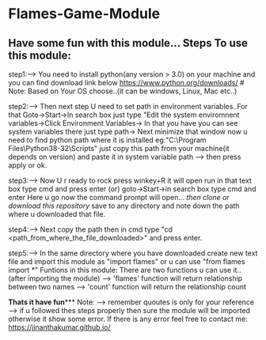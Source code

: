 # Flames-Game-Module
Have some fun with this module...
Steps To use this module:
-------------------------

step1:--> You need to install python(any version > 3.0) on your machine and you can find download link below
          https://www.python.org/downloads/  # Note: Based on Your OS choose..(it can be windows, Linux, Mac etc..)
          
step2:--> Then next step U need to set path in environment variables..For that Goto->Start->In search box just type "Edit the system enviromnent variables->Click Environment                 Variables-> In that you have you can see system variables there just type path->
          Next minimize that window now u need to find python path where it is installed eg:"C:\Program Files\Python38-32\Scripts" just copy this path from your machine(it depends           on version) and paste it in system variable path --> then press apply or ok.
          
step3:--> Now U r ready to rock press winkey+R it will open run in that text box type cmd and press enter (or) goto->Start->in search box type cmd and enter
          Here u go now the command prompt will open... *then clone or download this repository* save to any directory and note down the path where u downloaded that file.
          
step4:--> Next copy the path then in cmd type "cd <path_from_where_the_file_downloaded>" and press enter.

step5:--> In the same directory where you have downloaded create new text file and import this module as "import flames" or u can use "from flames import *"
          Funtions in this module:
          There are two functions u can use it..(after importing the module)
            --> 'flames' function will return relationship between two names
            --> 'count' function will return the relationship count


****************************************************Thats it have fun*******************************************************
Note:
    --> remember quoutes is only for your reference
    --> if u followed thes steps properly then sure the module will be imported otherwise it show some error.
    If there is any error feel free to contact me: https://jjnanthakumar.github.io/

          

